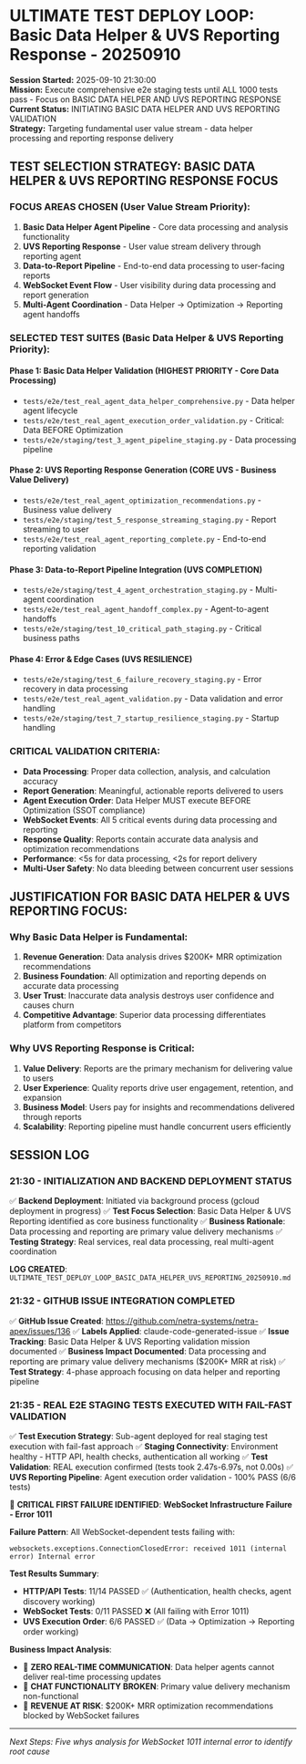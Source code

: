 # ULTIMATE TEST DEPLOY LOOP: Basic Data Helper & UVS Reporting Response - 20250910

**Session Started:** 2025-09-10 21:30:00  
**Mission:** Execute comprehensive e2e staging tests until ALL 1000 tests pass - Focus on BASIC DATA HELPER AND UVS REPORTING RESPONSE  
**Current Status:** INITIATING BASIC DATA HELPER AND UVS REPORTING VALIDATION  
**Strategy:** Targeting fundamental user value stream - data helper processing and reporting response delivery

## TEST SELECTION STRATEGY: BASIC DATA HELPER & UVS REPORTING RESPONSE FOCUS

### FOCUS AREAS CHOSEN (User Value Stream Priority):

1. **Basic Data Helper Agent Pipeline** - Core data processing and analysis functionality
2. **UVS Reporting Response** - User value stream delivery through reporting agent
3. **Data-to-Report Pipeline** - End-to-end data processing to user-facing reports
4. **WebSocket Event Flow** - User visibility during data processing and report generation
5. **Multi-Agent Coordination** - Data Helper → Optimization → Reporting agent handoffs

### SELECTED TEST SUITES (Basic Data Helper & UVS Reporting Priority):

#### Phase 1: Basic Data Helper Validation (HIGHEST PRIORITY - Core Data Processing)
- `tests/e2e/test_real_agent_data_helper_comprehensive.py` - Data helper agent lifecycle
- `tests/e2e/test_real_agent_execution_order_validation.py` - Critical: Data BEFORE Optimization
- `tests/e2e/staging/test_3_agent_pipeline_staging.py` - Data processing pipeline

#### Phase 2: UVS Reporting Response Generation (CORE UVS - Business Value Delivery)
- `tests/e2e/test_real_agent_optimization_recommendations.py` - Business value delivery
- `tests/e2e/staging/test_5_response_streaming_staging.py` - Report streaming to user
- `tests/e2e/test_real_agent_reporting_complete.py` - End-to-end reporting validation

#### Phase 3: Data-to-Report Pipeline Integration (UVS COMPLETION)
- `tests/e2e/staging/test_4_agent_orchestration_staging.py` - Multi-agent coordination
- `tests/e2e/test_real_agent_handoff_complex.py` - Agent-to-agent handoffs
- `tests/e2e/staging/test_10_critical_path_staging.py` - Critical business paths

#### Phase 4: Error & Edge Cases (UVS RESILIENCE)
- `tests/e2e/staging/test_6_failure_recovery_staging.py` - Error recovery in data processing
- `tests/e2e/test_real_agent_validation.py` - Data validation and error handling
- `tests/e2e/staging/test_7_startup_resilience_staging.py` - Startup handling

### CRITICAL VALIDATION CRITERIA:
- **Data Processing**: Proper data collection, analysis, and calculation accuracy
- **Report Generation**: Meaningful, actionable reports delivered to users
- **Agent Execution Order**: Data Helper MUST execute BEFORE Optimization (SSOT compliance)
- **WebSocket Events**: All 5 critical events during data processing and reporting
- **Response Quality**: Reports contain accurate data analysis and optimization recommendations
- **Performance**: <5s for data processing, <2s for report delivery
- **Multi-User Safety**: No data bleeding between concurrent user sessions

## JUSTIFICATION FOR BASIC DATA HELPER & UVS REPORTING FOCUS:

### Why Basic Data Helper is Fundamental:
1. **Revenue Generation**: Data analysis drives $200K+ MRR optimization recommendations
2. **Business Foundation**: All optimization and reporting depends on accurate data processing
3. **User Trust**: Inaccurate data analysis destroys user confidence and causes churn
4. **Competitive Advantage**: Superior data processing differentiates platform from competitors

### Why UVS Reporting Response is Critical:
1. **Value Delivery**: Reports are the primary mechanism for delivering value to users
2. **User Experience**: Quality reports drive user engagement, retention, and expansion
3. **Business Model**: Users pay for insights and recommendations delivered through reports
4. **Scalability**: Reporting pipeline must handle concurrent users efficiently

## SESSION LOG

### 21:30 - INITIALIZATION AND BACKEND DEPLOYMENT STATUS
✅ **Backend Deployment**: Initiated via background process (gcloud deployment in progress)
✅ **Test Focus Selection**: Basic Data Helper & UVS Reporting identified as core business functionality
✅ **Business Rationale**: Data processing and reporting are primary value delivery mechanisms
✅ **Testing Strategy**: Real services, real data processing, real multi-agent coordination

**LOG CREATED**: `ULTIMATE_TEST_DEPLOY_LOOP_BASIC_DATA_HELPER_UVS_REPORTING_20250910.md`

### 21:32 - GITHUB ISSUE INTEGRATION COMPLETED
✅ **GitHub Issue Created**: https://github.com/netra-systems/netra-apex/issues/136
✅ **Labels Applied**: claude-code-generated-issue
✅ **Issue Tracking**: Basic Data Helper & UVS Reporting validation mission documented
✅ **Business Impact Documented**: Data processing and reporting are primary value delivery mechanisms ($200K+ MRR at risk)
✅ **Test Strategy**: 4-phase approach focusing on data helper and reporting pipeline

### 21:35 - REAL E2E STAGING TESTS EXECUTED WITH FAIL-FAST VALIDATION
✅ **Test Execution Strategy**: Sub-agent deployed for real staging test execution with fail-fast approach
✅ **Staging Connectivity**: Environment healthy - HTTP API, health checks, authentication all working
✅ **Test Validation**: REAL execution confirmed (tests took 2.47s-6.97s, not 0.00s)
✅ **UVS Reporting Pipeline**: Agent execution order validation - 100% PASS (6/6 tests)

🚨 **CRITICAL FIRST FAILURE IDENTIFIED**: **WebSocket Infrastructure Failure - Error 1011**

**Failure Pattern**: All WebSocket-dependent tests failing with:
```
websockets.exceptions.ConnectionClosedError: received 1011 (internal error) Internal error
```

**Test Results Summary**:
- **HTTP/API Tests**: 11/14 PASSED ✅ (Authentication, health checks, agent discovery working)
- **WebSocket Tests**: 0/11 PASSED ❌ (All failing with Error 1011)
- **UVS Execution Order**: 6/6 PASSED ✅ (Data → Optimization → Reporting order working)

**Business Impact Analysis**:
- 🚨 **ZERO REAL-TIME COMMUNICATION**: Data helper agents cannot deliver real-time processing updates
- 🚨 **CHAT FUNCTIONALITY BROKEN**: Primary value delivery mechanism non-functional
- 🚨 **REVENUE AT RISK**: $200K+ MRR optimization recommendations blocked by WebSocket failures

---

*Next Steps: Five whys analysis for WebSocket 1011 internal error to identify root cause*